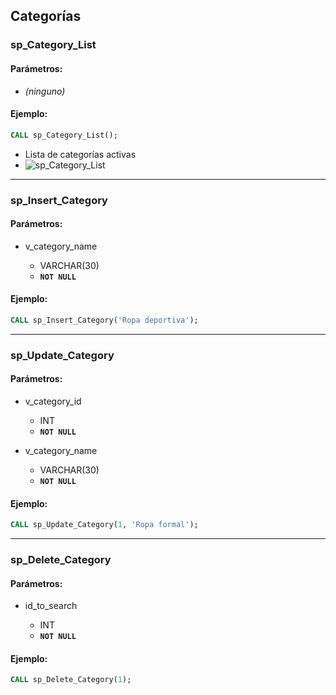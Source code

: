 
## Categorías

### sp_Category_List
#### Parámetros:
- *(ninguno)*

#### Ejemplo:
```sql
CALL sp_Category_List();
````

* Lista de categorías activas
* ![sp\_Category\_List](../resources/sp_Category_List.jpg)

---

### sp\_Insert\_Category

#### Parámetros:

* v\_category\_name

  * VARCHAR(30)
  * **`NOT NULL`**

#### Ejemplo:

```sql
CALL sp_Insert_Category('Ropa deportiva');
```

---

### sp\_Update\_Category

#### Parámetros:

* v\_category\_id

  * INT
  * **`NOT NULL`**
* v\_category\_name

  * VARCHAR(30)
  * **`NOT NULL`**

#### Ejemplo:

```sql
CALL sp_Update_Category(1, 'Ropa formal');
```

---

### sp\_Delete\_Category

#### Parámetros:

* id\_to\_search

  * INT
  * **`NOT NULL`**

#### Ejemplo:

```sql
CALL sp_Delete_Category(1);
```


